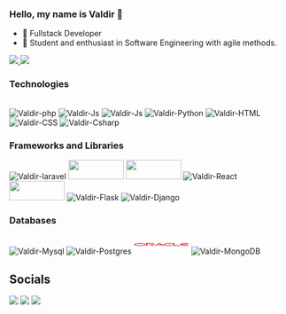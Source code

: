 

### Hello, my name is Valdir 👋

- 🔭 Fullstack Developer
- 🌱 Student and enthusiast in Software Engineering with agile methods.

<div>
  <a href="https://github.com/valdirsillva">
  <img height="180em" src="https://github-readme-stats.vercel.app/api?username=valdirsillva&show_icons=true&theme=dracula&include_all_commits=true&count_private=true"/>
  <img height="180em" src="https://github-readme-stats.vercel.app/api/top-langs/?username=valdirsillva&layout=compact&langs_count=9&theme=dark">
  </a>
</div>

### Technologies
  
<div style="display:flex:flex-direction:row;flex-wrap:wrap; gap:30px;"><br>
  <img alt="Valdir-php" style="width:80px;height:35px" src="https://img.shields.io/badge/PHP-000?style=for-the-badge&logo=php&logoColor=311b76">
  <img alt="Valdir-Js" style="width:120px;height:35px;" src="https://img.shields.io/badge/JAVASCRIPT-000?style=for-the-badge&logo=javascript&logoColor=311b76">  

   <img alt="Valdir-Js" style="width:100px;height:35px;" src="https://img.shields.io/badge/node.js-000?style=for-the-badge&logo=node.js&logoColor=311b76">  
  <img alt="Valdir-Python" style="width:100px;height:35px" src="https://img.shields.io/badge/python-000?style=for-the-badge&logo=python&logoColor=311b76">
 
  <img alt="Valdir-HTML" style="width:100px;height:35px" src="https://img.shields.io/badge/HTML5-000?style=for-the-badge&logo=HTML5&logoColor=311b76">
  <img alt="Valdir-CSS" style="width:100px;height:35px" src="https://img.shields.io/badge/CSS-000?style=for-the-badge&logo=CSS3&logoColor=311b76">
  
  <img alt="Valdir-Csharp" style="width:110px;height:35px" src="https://img.shields.io/badge/CSHAP-000?style=for-the-badge&logo=CSHARP&logoColor=311b76">
 
</div>

### Frameworks and Libraries

 <div style="display:flex:flex-direction:row;flex-wrap:wrap; gap:30px;"> 
   <img alt="Valdir-laravel" style="width:100px;height:35px" src="https://img.shields.io/badge/LARAVEL-000?style=for-the-badge&logo=laravel&logoColor=311b76">  
   <img alt="" style="width:100px;height:35px" src="https://img.shields.io/badge/BOOTSTRAP-000?style=for-the-badge&logo=BOOTSTRAP&logoColor=311b76">
   <img style="width:100px;height:35px" src="https://img.shields.io/badge/Jquery-000?style=for-the-badge&logo=Jquery&logoColor=311b76" >
   <img alt="Valdir-React" style="width:100px;height:35px" src="https://img.shields.io/badge/REACT-000?style=for-the-badge&logo=react&logoColor=311b76">
   <img style="width:100px;height:35px"  src="https://img.shields.io/badge/vue.js-000?style=for-the-badge&logo=vue.js&logoColor=311b76">
   <img style="width:100px;height:35px" alt="Valdir-Flask" style="width:100px;height:35px" src="https://img.shields.io/badge/FLASK-000?style=for-the-badge&logo=FLASK&logoColor=311b76">
   <img alt="Valdir-Django" style="width:100px;height:35px" src="https://img.shields.io/badge/DJANGO-000?style=for-the-badge&logo=&logoColor=311b76">
 </div>

### Databases

 <div style="display:flex:flex-direction:row;flex-wrap:wrap; gap:30px;"> 
    <img alt="Valdir-Mysql" style="width:130px;height:35px" src="https://img.shields.io/badge/MYSQL-000?style=for-the-badge&logo=MYSQL&logoColor=311b76">
    <img alt="Valdir-Postgres" style="width:100px;height:35px" src="https://img.shields.io/badge/postgres-000?style=for-the-badge&logo=postgresql&logoColor=311b76">
    <img alt="Valdir-Oracle" style="width:100px;height:35px" src="https://raw.githubusercontent.com/devicons/devicon/master/icons/oracle/oracle-original.svg">
    <img alt="Valdir-MongoDB" style="width:100px;height:35px" src="https://img.shields.io/badge/mongo-000?style=for-the-badge&logo=mongodb&logoColor=311b76">
 </div>

  ## Socials
 <div> 
  <a href="https://web.whatsapp.com/send?phone=+5511977601187&text=Ola&Valdir&,venho&atraves&do&seu&github">
  <img src="https://img.shields.io/badge/WhatsApp-25D366?style=for-the-badge&logo=whatsapp&logoColor=white" target="_blank"></a>
  <a href="mailto:valdirpiresba@gmail.com">
  <img src="https://img.shields.io/badge/-Gmail-%23333?style=for-the-badge&logo=gmail&logoColor=white" target="_blank"></a>
  <a href="https://www.linkedin.com/in/valdir-c-silva/" target="_blank"><img src="https://img.shields.io/badge/-LinkedIn-%230077B5?style=for-the-badge&logo=linkedin&logoColor=white" target="_blank"></a>  
</div>

  
  
 


